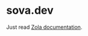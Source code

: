 # sova.dev

Just read [Zola documentation](https://www.getzola.org/).

<!-- https://developers.facebook.com/tools/comments/ -->
